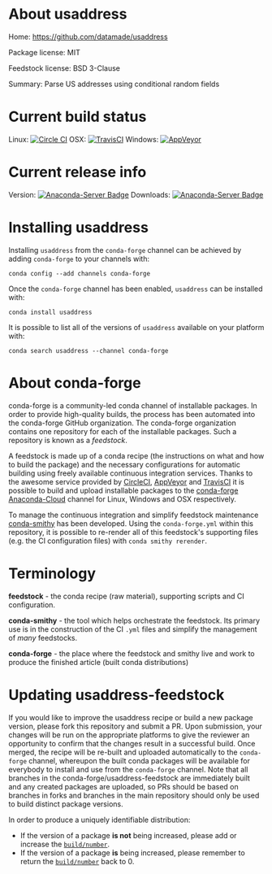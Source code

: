 About usaddress
===============

Home: https://github.com/datamade/usaddress

Package license: MIT

Feedstock license: BSD 3-Clause

Summary: Parse US addresses using conditional random fields



Current build status
====================

Linux: [![Circle CI](https://circleci.com/gh/conda-forge/usaddress-feedstock.svg?style=shield)](https://circleci.com/gh/conda-forge/usaddress-feedstock)
OSX: [![TravisCI](https://travis-ci.org/conda-forge/usaddress-feedstock.svg?branch=master)](https://travis-ci.org/conda-forge/usaddress-feedstock)
Windows: [![AppVeyor](https://ci.appveyor.com/api/projects/status/github/conda-forge/usaddress-feedstock?svg=True)](https://ci.appveyor.com/project/conda-forge/usaddress-feedstock/branch/master)

Current release info
====================
Version: [![Anaconda-Server Badge](https://anaconda.org/conda-forge/usaddress/badges/version.svg)](https://anaconda.org/conda-forge/usaddress)
Downloads: [![Anaconda-Server Badge](https://anaconda.org/conda-forge/usaddress/badges/downloads.svg)](https://anaconda.org/conda-forge/usaddress)

Installing usaddress
====================

Installing `usaddress` from the `conda-forge` channel can be achieved by adding `conda-forge` to your channels with:

```
conda config --add channels conda-forge
```

Once the `conda-forge` channel has been enabled, `usaddress` can be installed with:

```
conda install usaddress
```

It is possible to list all of the versions of `usaddress` available on your platform with:

```
conda search usaddress --channel conda-forge
```


About conda-forge
=================

conda-forge is a community-led conda channel of installable packages.
In order to provide high-quality builds, the process has been automated into the
conda-forge GitHub organization. The conda-forge organization contains one repository
for each of the installable packages. Such a repository is known as a *feedstock*.

A feedstock is made up of a conda recipe (the instructions on what and how to build
the package) and the necessary configurations for automatic building using freely
available continuous integration services. Thanks to the awesome service provided by
[CircleCI](https://circleci.com/), [AppVeyor](http://www.appveyor.com/)
and [TravisCI](https://travis-ci.org/) it is possible to build and upload installable
packages to the [conda-forge](https://anaconda.org/conda-forge)
[Anaconda-Cloud](http://docs.anaconda.org/) channel for Linux, Windows and OSX respectively.

To manage the continuous integration and simplify feedstock maintenance
[conda-smithy](http://github.com/conda-forge/conda-smithy) has been developed.
Using the ``conda-forge.yml`` within this repository, it is possible to re-render all of
this feedstock's supporting files (e.g. the CI configuration files) with ``conda smithy rerender``.


Terminology
===========

**feedstock** - the conda recipe (raw material), supporting scripts and CI configuration.

**conda-smithy** - the tool which helps orchestrate the feedstock.
                   Its primary use is in the construction of the CI ``.yml`` files
                   and simplify the management of *many* feedstocks.

**conda-forge** - the place where the feedstock and smithy live and work to
                  produce the finished article (built conda distributions)


Updating usaddress-feedstock
============================

If you would like to improve the usaddress recipe or build a new
package version, please fork this repository and submit a PR. Upon submission,
your changes will be run on the appropriate platforms to give the reviewer an
opportunity to confirm that the changes result in a successful build. Once
merged, the recipe will be re-built and uploaded automatically to the
`conda-forge` channel, whereupon the built conda packages will be available for
everybody to install and use from the `conda-forge` channel.
Note that all branches in the conda-forge/usaddress-feedstock are
immediately built and any created packages are uploaded, so PRs should be based
on branches in forks and branches in the main repository should only be used to
build distinct package versions.

In order to produce a uniquely identifiable distribution:
 * If the version of a package **is not** being increased, please add or increase
   the [``build/number``](http://conda.pydata.org/docs/building/meta-yaml.html#build-number-and-string).
 * If the version of a package **is** being increased, please remember to return
   the [``build/number``](http://conda.pydata.org/docs/building/meta-yaml.html#build-number-and-string)
   back to 0.
